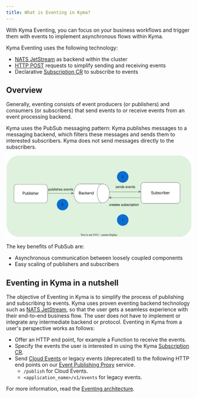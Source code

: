 ```yaml
---
title: What is Eventing in Kyma?
---
```


With Kyma Eventing, you can focus on your business workflows and trigger them with events to implement asynchronous flows within Kyma.

Kyma Eventing uses the following technology:
- [NATS JetStream](https://docs.nats.io/) as backend within the cluster
- [HTTP POST](https://www.w3schools.com/tags/ref_httpmethods.asp) requests to simplify sending and receiving events
- Declarative [Subscription CR](../../../05-technical-reference/00-custom-resources/evnt-01-subscription.md) to subscribe to events

## Overview

Generally, eventing consists of event producers (or publishers) and consumers (or subscribers) that send events to or receive events from an event processing backend.

Kyma uses the PubSub messaging pattern: Kyma publishes messages to a messaging backend, which filters these messages and sends them to interested subscribers. Kyma does not send messages directly to the subscribers.

![PubSub](./assets/pubsub.svg)

The key benefits of PubSub are:
- Asynchronous communication between loosely coupled components
- Easy scaling of publishers and subscribers

## Eventing in Kyma in a nutshell

The objective of Eventing in Kyma is to simplify the process of publishing and subscribing to events. Kyma uses proven eventing backend technology such as [NATS JetStream](https://docs.nats.io/), so that the user gets a seamless experience with their end-to-end business flow. The user does not have to implement or integrate any intermediate backend or protocol. Eventing in Kyma from a user's perspective works as follows:

- Offer an HTTP end point, for example a Function to receive the events.
- Specify the events the user is interested in using the Kyma [Subscription CR](../../../05-technical-reference/00-custom-resources/evnt-01-subscription.md).
- Send [Cloud Events](https://cloudevents.io/) or legacy events (deprecated) to the following HTTP end points on our [Event Publishing Proxy](https://github.com/kyma-project/kyma/tree/main/components/event-publisher-proxy) service.
    - `/publish` for Cloud Events.
    - `<application_name>/v1/events` for legacy events.

For more information, read the [Eventing architecture](../../../05-technical-reference/00-architecture/evnt-01-architecture.md).